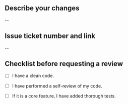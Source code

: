 ## Describe your changes
--
## Issue ticket number and link
--
## Checklist before requesting a review
- [ ] I have a clean code.
- [ ] I have performed a self-review of my code.
- [ ] If it is a core feature, I have added thorough tests.

